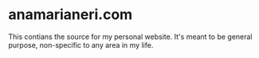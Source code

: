 # anamarianeri.com
This contians the source for my personal website. It's meant to be general purpose,
non-specific to any area in my life.
